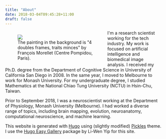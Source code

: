 ```yaml
---
title: "About"
date: 2018-03-04T09:45:28+11:00
draft: false
---
```


<figure style="display: table; width: 250px; float: left;">
  <img src="me.jpg" style="margin-top:0px; margin-left: 0px; margin-right: 20px; margin-down: 0px">
  <figcaption style="display: table-row;">
    The painting in the background is "4 doubles frames, traits minces" by François Morellet (Centre Pompidou, Paris).
  </figcaption>
</figure>

I'm a research scientist working for the tech industry. My work is focused on artificial intelligence and biomedical image analysis. I received my Ph.D. degree from the Department of Cognitive Science in University of California San Diego in 2008. In the same year, I moved to Melbourne to work for Monash University. For my undergraduate degree, I studied Mathematics at the National Chiao Tung University (NCTU) in Hsin-Chu, Taiwan.

Prior to September 2018, I was a neuroscientist working at the Department of Physiology, Monash University (Melbourne). I had worked a diverse range of topics, including brain mapping, evolution, neuroanatomy, computational neuroscience, and machine learning.

This website is generated with [Hugo](https://gohugo.io) using (slightly modified) [Pickles](https://themes.gohugo.io/hugo_theme_pickles/) theme. I use the [Hugo Easy Gallery](https://www.liwen.id.au/heg/) package by Li-Wen Yip for this site.
